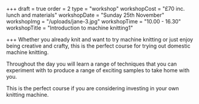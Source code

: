 +++
draft = true
order = 2
type = "workshop"
workshopCost = "£70 inc. lunch and materials"
workshopDate = "Sunday 25th November"
workshopImg = "/uploads/jane-3.jpg"
workshopTime = "10.00 - 16.30"
workshopTitle = "Introduction to machine knitting1"

+++
Whether you already knit and want to try machine knitting or just enjoy being creative and crafty, this is the perfect course for trying out domestic machine knitting.

Throughout the day you will learn a range of techniques that you can experiment with to produce a range of exciting samples to take home with you.

This is the perfect course if you are considering investing in your own knitting machine.
